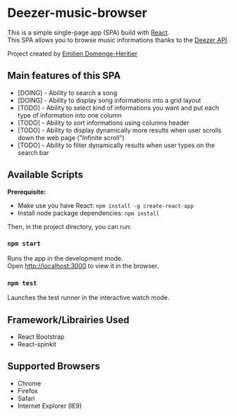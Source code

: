 

# Deezer-music-browser
This is a simple single-page app (SPA) build with [React](https://reactjs.org/). <br> This SPA allows you to browse music informations thanks to the [Deezer API](https://developers.deezer.com/api).

Project created by [Emilien Domenge-Heritier](http://www.domenge.fr/)


## Main features of this SPA

 - [DOING] - Ability to search a song
  - [DOING] - Ability to display song informations into a grid layout
  - [TODO] - Ability to select kind of informations you want and put each type of information into one column
  - [TODO] - Ability to sort informations using columns header
  - [TODO] - Ability to display dynamically more results when user scrolls down the web page ("Infinite scroll")
  - [TODO] - Ability to filter dynamically results when user types on the search bar


## Available Scripts

**Prerequisite:**
 - Make use you have React:  `npm install -g create-react-app`
 - Install node package dependencies: `npm install`

Then, in the project directory, you can run:

### `npm start`

Runs the app in the development mode.<br>
Open [http://localhost:3000](http://localhost:3000) to view it in the browser.


### `npm test`

Launches the test runner in the interactive watch mode.


## Framework/Librairies Used

 - React Bootstrap
 - React-spinkit

## Supported Browsers

 - Chrome
 - Firefox
 - Safari
 - Internet Explorer (IE9)